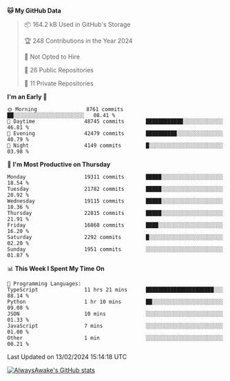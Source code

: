 <!--START_SECTION:waka-->
**🐱 My GitHub Data** 

> 📦 164.2 kB Used in GitHub's Storage 
 > 
> 🏆 248 Contributions in the Year 2024
 > 
> 🚫 Not Opted to Hire
 > 
> 📜 26 Public Repositories 
 > 
> 🔑 11 Private Repositories 
 > 
**I'm an Early 🐤** 

```text
🌞 Morning                8761 commits        ██░░░░░░░░░░░░░░░░░░░░░░░   08.41 % 
🌆 Daytime                48745 commits       ████████████░░░░░░░░░░░░░   46.81 % 
🌃 Evening                42479 commits       ██████████░░░░░░░░░░░░░░░   40.79 % 
🌙 Night                  4149 commits        █░░░░░░░░░░░░░░░░░░░░░░░░   03.98 % 
```
📅 **I'm Most Productive on Thursday** 

```text
Monday                   19311 commits       █████░░░░░░░░░░░░░░░░░░░░   18.54 % 
Tuesday                  21782 commits       █████░░░░░░░░░░░░░░░░░░░░   20.92 % 
Wednesday                19115 commits       █████░░░░░░░░░░░░░░░░░░░░   18.36 % 
Thursday                 22815 commits       █████░░░░░░░░░░░░░░░░░░░░   21.91 % 
Friday                   16868 commits       ████░░░░░░░░░░░░░░░░░░░░░   16.20 % 
Saturday                 2292 commits        █░░░░░░░░░░░░░░░░░░░░░░░░   02.20 % 
Sunday                   1951 commits        ░░░░░░░░░░░░░░░░░░░░░░░░░   01.87 % 
```


📊 **This Week I Spent My Time On** 

```text
💬 Programming Languages: 
TypeScript               11 hrs 21 mins      ██████████████████████░░░   88.14 % 
Python                   1 hr 10 mins        ██░░░░░░░░░░░░░░░░░░░░░░░   09.08 % 
JSON                     10 mins             ░░░░░░░░░░░░░░░░░░░░░░░░░   01.33 % 
JavaScript               7 mins              ░░░░░░░░░░░░░░░░░░░░░░░░░   01.00 % 
Other                    1 min               ░░░░░░░░░░░░░░░░░░░░░░░░░   00.21 % 
```


 Last Updated on 13/02/2024 15:14:18 UTC
<!--END_SECTION:waka-->

[![AlwaysAwake's GitHub stats](https://github-readme-stats.vercel.app/api?username=AlwaysAwake&show_icons=true&theme=github_dark&count_private=true)](https://github.com/AlwaysAwake/AlwaysAwake)
